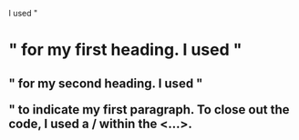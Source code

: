 


I used "<h1>" for my first heading. I used "<h2>" for my second heading. I used "<p>" to indicate my first paragraph. To close out the code, I used a / within the <...>.
  
